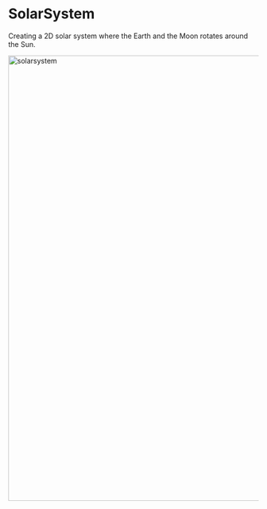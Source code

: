 # SolarSystem
Creating a 2D solar system where the Earth and the Moon rotates around the Sun.  

<img width="896" alt="solarsystem" src="https://user-images.githubusercontent.com/88428142/196082767-7422dd4b-adcc-4f6c-bd14-d2623c6075e3.png">
